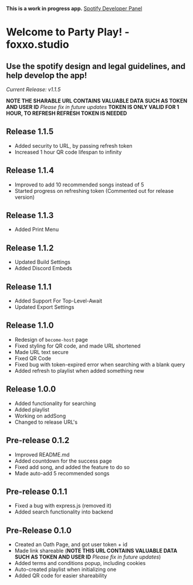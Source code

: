**This is a work in progress app.**
[Spotify Developer Panel](https://developer.spotify.com)

# Welcome to Party Play! - foxxo.studio

## Use the spotify design and legal guidelines, and help develop the app!

_Current Release: v1.1.5_

**NOTE THE SHARABLE URL CONTAINS VALUABLE DATA SUCH AS TOKEN AND USER ID** _Please fix in future updates_
**TOKEN IS ONLY VALID FOR 1 HOUR, TO REFRESH REFRESH TOKEN IS NEEDED**

## Release 1.1.5
 - Added security to URL, by passing refresh token
 - Increased 1 hour QR code lifespan to infinity


## Release 1.1.4

- Improved to add 10 recommended songs instead of 5
- Started progress on refreshing token (Commented out for release version)

## Release 1.1.3

- Added Print Menu

## Release 1.1.2

- Updated Build Settings
- Added Discord Embeds

## Release 1.1.1

- Added Support For Top-Level-Await
- Updated Export Settings

## Release 1.1.0

- Redesign of `become-host` page
- Fixed styling for QR code, and made URL shortened
- Made URL text secure
- Fixed QR Code
- Fixed bug with token-expired error when searching with a blank query
- Added refresh to playlist when added something new

## Release 1.0.0

- Added functionality for searching
- Added playlist
- Working on addSong
- Changed to release URL's

## Pre-release 0.1.2

- Improved README.md
- Added countdown for the success page
- Fixed add song, and added the feature to do so
- Made auto-add 5 recommended songs

## Pre-release 0.1.1

- Fixed a bug with express.js (removed it)
- Added search functionality into backend

## Pre-Release 0.1.0

- Created an Oath Page, and got user token + id
- Made link shareable (**NOTE THIS URL CONTAINS VALUABLE DATA SUCH AS TOKEN AND USER ID** _Please fix in future updates_)
- Added terms and conditions popup, including cookies
- Auto-created playlist when initializing one
- Added QR code for easier shareability

